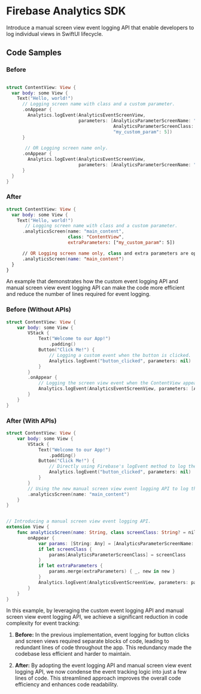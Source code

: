 # Firebase Analytics SDK

Introduce a manual screen view event logging API that enable developers to log individual views in SwiftUI lifecycle.

## Code Samples

### Before
```swift

struct ContentView: View {
  var body: some View {
    Text("Hello, world!")
      // Logging screen name with class and a custom parameter.
      .onAppear {
        Analytics.logEvent(AnalyticsEventScreenView,
                           parameters: [AnalyticsParameterScreenName: "main_content",
                                        AnalyticsParameterScreenClass: "ContentView",
                                        "my_custom_param": 5])
      }

       // OR Logging screen name only.
      .onAppear {
        Analytics.logEvent(AnalyticsEventScreenView,
                           parameters: [AnalyticsParameterScreenName: "main_content"])
      }
  }
}

```

### After
```swift
struct ContentView: View {
  var body: some View {
    Text("Hello, world!")
       // Logging screen name with class and a custom parameter.
      .analyticsScreen(name: "main_content",
                       class: "ContentView",
                       extraParameters: ["my_custom_param": 5])

      // OR Logging screen name only, class and extra parameters are optional.
      .analyticsScreen(name: "main_content")
  }
}
```
An example that demonstrates how the custom event logging API and manual screen view event logging API can make the code more efficient and reduce the number of lines required for event logging.

### Before (Without APIs)

```swift
struct ContentView: View {
    var body: some View {
        VStack {
            Text("Welcome to our App!")
                .padding()
            Button("Click Me!") {
                // Logging a custom event when the button is clicked.
                Analytics.logEvent("button_clicked", parameters: nil)
            }
        }
        .onAppear {
            // Logging the screen view event when the ContentView appears.
            Analytics.logEvent(AnalyticsEventScreenView, parameters: [AnalyticsParameterScreenName: "main_content"])
        }
    }
}
```

### After (With APIs)

```swift
struct ContentView: View {
    var body: some View {
        VStack {
            Text("Welcome to our App!")
                .padding()
            Button("Click Me!") {
                // Directly using Firebase's logEvent method to log the button click.
                Analytics.logEvent("button_clicked", parameters: nil)
            }
        }
        // Using the new manual screen view event logging API to log the screen view.
        .analyticsScreen(name: "main_content")
    }
}


// Introducing a manual screen view event logging API.
extension View {
    func analyticsScreen(name: String, class screenClass: String? = nil, extraParameters: [String: Any]? = nil) -> some View {
        onAppear {
            var params: [String: Any] = [AnalyticsParameterScreenName: name]
            if let screenClass {
                params[AnalyticsParameterScreenClass] = screenClass
            }
            if let extraParameters {
                params.merge(extraParameters) { _, new in new }
            }
            Analytics.logEvent(AnalyticsEventScreenView, parameters: params)
        }
    }
}
```

In this example, by leveraging the custom event logging API and manual screen view event logging API, we achieve a significant reduction in code complexity for event tracking:

1. **Before:** In the previous implementation, event logging for button clicks and screen views required separate blocks of code, leading to redundant lines of code throughout the
app. This redundancy made the codebase less efficient and harder to maintain.

2. **After:** By adopting the event logging API and manual screen view event logging API, we now condense the event tracking logic into just a few lines of code. This streamlined
approach improves the overall code efficiency and enhances code readability.

